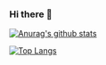 ### Hi there 👋

[![Anurag's github stats](https://github-readme-stats.vercel.app/api?username=cjw1234567&count_private=False)](https://github.com/anuraghazra/github-readme-stats)



[![Top Langs](https://github-readme-stats.vercel.app/api/top-langs/?username=cjw1234567&&layout=compact&count_private=False&langs_count=10)](https://github.com/anuraghazra/github-readme-stats)

<!--
**cjw1234567/cjw1234567** is a ✨ _special_ ✨ repository because its `README.md` (this file) appears on your GitHub profile.

Here are some ideas to get you started:

- 🔭 I’m currently working on ...
- 🌱 I’m currently learning ...
- 👯 I’m looking to collaborate on ...
- 🤔 I’m looking for help with ...
- 💬 Ask me about ...
- 📫 How to reach me: ...
- 😄 Pronouns: ...
- ⚡ Fun fact: ...
-->
